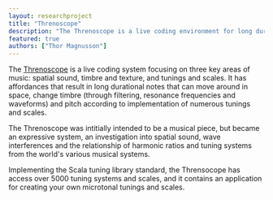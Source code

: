 ```yaml
---
layout: researchproject
title: "Threnoscope"
description: "The Threnoscope is a live coding environment for long durations."
featured: true
authors: ["Thor Magnusson"]
---
```


The <a href="https://thormagnusson.github.io/threnoscope/" title="Threnoscope">Threnoscope</a> is a live coding system focusing on three key areas of music: spatial sound, timbre and texture, and tunings and scales. It has affordances that result in long durational notes that can move around in space, change timbre (through filtering, resonance frequencies and waveforms) and pitch according to implementation of numerous tunings and scales.

The Threnoscope was intitially intended to be a musical piece, but became an expressive system, an investigation into spatial sound, wave interferences and the relationship of harmonic ratios and tuning systems from the world's various musical systems.

Implementing the Scala tuning library standard, the Thrensocope has access over 5000 tuning systems and scales, and it contains an application for creating your own microtonal tunings and scales.
